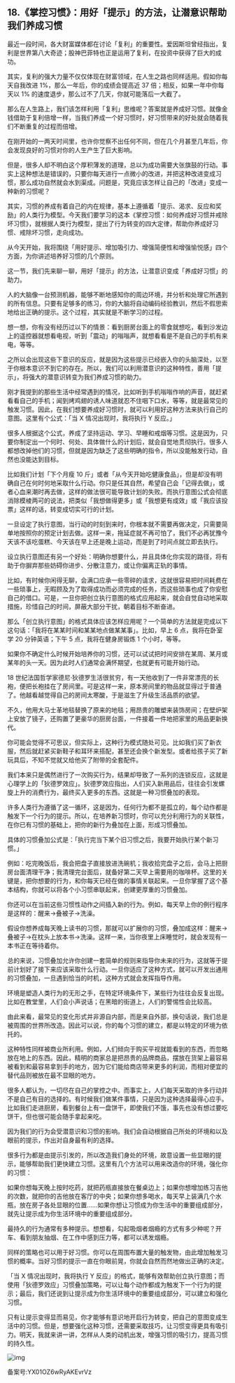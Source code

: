 ## 18.《掌控习惯》：用好「提示」的方法，让潜意识帮助我们养成习惯
最近一段时间，各大财富媒体都在讨论「复利」的重要性。爱因斯坦曾经指出，复利是世界第八大奇迹；股神巴菲特也正是运用了复利，在投资中获得了巨大的成功。


其实，复利的强大力量不仅仅体现在财富领域，在人生之路也同样适用。假如你每天自我改进 1%，那么一年后，你的成绩会提高近 37 倍；相反，如果一年中你每天以 1% 的速度退步，那么过不了几天，你就可能落后一大截了。


那么在人生路上，我们该怎样利用「复利」思维呢？答案就是养成好习惯。就像金钱借助于复利倍增一样，当我们养成一个好习惯时，好习惯带来的好处就会随着我们不断重复的过程而倍增。


在刚开始的一两天时间里，也许你觉察不出任何不同，但在几个月甚至几年后，你会发现良好的习惯对你的人生产生了巨大影响。


但是，很多人却不明白这个厚积薄发的道理，总以为成功需要大张旗鼓的行动。事实上这种想法是错误的，只要你每天进行一点微小的改进，并把这种改进变成习惯，那么成功自然就会水到渠成。问题是，究竟应该怎样让自己的「改进」变成一种新的习惯呢？


其实，习惯的养成有着自己的内在规律，基本上遵循着「提示、渴求、反应和奖励」的人类行为模型。今天我们要学习的这本《掌控习惯：如何养成好习惯并戒除坏习惯》，就根据人类行为模型，提出了行为转变的四大定律，帮助你养成好习惯、戒除坏习惯，走向成功。


从今天开始，我将围绕「用好提示、增加吸引力、增强简便性和增强愉悦感」四个方面，为你讲述培养好习惯的几个原则。


这一节，我们先来聊一聊，用好「提示」的方法，让潜意识变成「养成好习惯」的助力。


人的大脑像一台预测机器，能够不断地感知你的周边环境，并分析和处理它所遇到的所有信息。只要有足够多的练习，你的大脑将自动编码经验教训，然后不假思索地给出正确的提示。这个过程，其实就是不断学习的过程。


想一想，你有没有经历过以下的情景：看到厨房台面上的零食就想吃，看到沙发边上的遥控器就想看电视，听到「震动」的嗡嗡声，就想看看是不是自己的手机有来电，等等。


之所以会出现这些下意识的反应，就是因为这些提示已经嵌入你的头脑深处，以至于你根本意识不到它的存在。所以，我们可以利用潜意识的这种特性，善用「提示」，将强大的潜意识转变为我们养成习惯的助力。


刚才我提到的那些生活中经常遇到的情况，比如听到手机嗡嗡作响的声音，就赶紧看看自己的手机；闻到烤鸡翅的诱人味道就忍不住咽下口水，等等，就是最常见的触发习惯。因此，在我们想要养成好习惯时，就可以利用好这种方法来执行自己的意图。这里有个公式：「当 X 情况出现时，我将执行 Y 反应。」


很多人根据这个公式，养成了坚持运动、学习、早睡和戒烟等习惯。这是因为，只要你制定出一个何时、何处、具体做什么的计划后，就会自觉地贯彻执行。很多人都想改掉他们的习惯，但就是因为缺乏了这些明确的指令，所以没能触发行动，自然也没能达到目标。


比如我们计划「下个月瘦 10 斤」或者「从今天开始吃健康食品」，但是却没有明确自己在何时何地采取什么行动。你只是任其自然，希望自己会「记得去做」，或者心血来潮时再去做，这样的做法很可能导致计划的失败。而执行意图公式会彻底消除模棱两可的说法，把类似「我想做得更多」或「我想更有成效」或「我应该投票」这样的话，转变成切实可行的计划。


一旦设定了执行意图，当行动的时刻到来时，你根本就不需要再做决定，只需要简单地按照你的预定计划去做。这样一来，拖延症就不再可怕了，我们不必再犹豫今天该不该吃蛋糕、今天该在早上还是晚上运动，而是到了时间点就立即去执行。


设立执行意图还有另一个好处：明确你想要什么，并且具体化你实现的路径，将有助于你摒弃那些妨碍你进步、分散注意力，或让你偏离正轨的事情。


比如，有时候你闲得无聊，会满口应承一些零碎的请求，这就很容易把时间耗费在一些琐事上，无暇顾及为了取得成功而必须完成的任务，而这些琐事也成了你安慰自己的借口。可是，一旦你把创立执行意图的格式应用起来，就会自觉自动地采取措施，珍惜自己的时间，屏蔽大部分干扰，朝着目标不断奋进。


那么「创立执行意图」的格式具体应该怎样应用呢？一个简单的方法就是完成以下这句话：「我将在某某时间和某某地点做某某事」。比如，早上 6 点，我将在卧室学 20 分钟英语；下午 5 点，我将在健身房锻炼 1 个小时，等等。


如果你不确定什么时候开始培养你的习惯，还可以试试把时间安排在某周、某月或某年的头一天。因为此时人们通常会满怀期望，也就更有可能开始行动。


18 世纪法国哲学家德尼·狄德罗生活很贫穷，有一天他收到了一件非常漂亮的长袍，便把长袍挂在了房间里。可是这样一来，原本房间里的物品就显得过于普通了。他越看越觉得自己的房间太寒酸，于是滋生了升级生活品质的欲望。


不久，他用大马士革地毯替换了原来的地毯；用昂贵的雕塑来装饰房间；在壁炉架上安放了镜子，还购置了更豪华的厨房台面，一件接着一件地把家里的用品更新换代。


你可能会觉得不可思议，但实际上，这种行为模式随处可见。比如我们买了新衣服，然后就赶紧买新鞋子和耳环来搭配，甚至还会换个新发型。或者给孩子买了新玩具后，不知不觉就又给他买了附带的全套配件。


我们本来只是偶然进行了一次购买行为，结果却导致了一系列的连锁反应，这就是心理学上的「狄德罗效应」。狄德罗效应指出，人们买入新用品后，往往会引发螺旋上升的消费行为，最终买入更多的东西。这就是一种习惯叠加的表现。


许多人类行为遵循了这一循环，这是因为，任何行为都不是孤立的，每个动作都是触发下一个行为的提示。所以，在培养新习惯时，你可以充分利用行为的关联性，在你已有习惯的基础上，把你的新行为叠加在上面，形成习惯叠加。


具体的习惯叠加公式是：「执行完当下某个旧习惯之后，我要开始执行某个新习惯。」


例如：吃完晚饭后，我会把盘子直接放进洗碗机；我收拾完盘子之后，会马上把厨房台面清理干净；我清理完台面后，就备好第二天早上需要用的咖啡杯。这里的关键是，把你想要的行为，和你每天已经在做的事情关联起来。一旦你掌握了这个基本结构，你就可以将各个小习惯串联起来，创建更厚重的习惯叠加。


你还可以在当前这些习惯性动作之间插入新的行为。例如，每天早上你的例行程序是这样的：醒来→叠被子→洗澡。


假设你想养成每天晚上读书的习惯，那就可以扩展你的习惯，叠加成这样：醒来→叠被子→在枕头上放本书→洗澡。这样一来，当你夜里上床睡觉时，就会发现有一本书正在等待着你。


总的来说，习惯叠加允许你创建一套简单的规则来指导你未来的行为，这就等于提前计划好了接下来应该采取什么行动。一旦你适应了这种方式，就可以开发出通用的习惯叠加，一旦遇到恰当的时机，这种方式就会发挥指导作用。


环境是塑造人类行为的无形之手，在特定环境条件下，某些行为往往会反复出现。比如在教堂里，人们会小声说话；在黑暗的街道上，人们的警惕性会比较高。


由此来看，最常见的变化形式并非源自内部，而是来自外部，换句话说，我们总是被周围的世界所改造。因此可以说，你的每个习惯的建立，都是以特定的环境为依托的。


这种特性同样被商业所利用。例如，人们倾向于购买平视就能看到的东西，而忽略放在地上的东西。因此，精明的商家总是把昂贵的品牌商品，摆放在货架上最容易被看到和最容易拿到手的地方，因为它们能给商店带来更多的利润，而相对便宜的替代品则被放在最不显眼的地方。


很多人都认为，一切尽在自己的掌控之中。而事实上，人们每天采取的许多行动并不是自己有目的选择的。有时候我们做某件事情，只是因为这种选择最得心应手。比如我们走进厨房，看到餐台上有一盘饼干，即使我们不饿，事先也没有想过要吃饼干，但也很可能会随手拿起来吃。


因为我们的行为会受潜意识和习惯的影响。我们会自动根据自己所处的环境和以及眼前的提示，作出对自身最有利的选择。


很多行为都是由提示引发的，所以改造我们身处的环境，故意设置一些显眼的提示，能够帮助我们更快建立习惯。这里有几个方法可以用来改造你的环境，强化你的习惯：


如果你想每天晚上按时吃药，就把药瓶直接放在餐桌边上；如果你想增加练习吉他的次数，就把你的吉他放在客厅的中央；如果你想多喝水，每天早上装满几个水瓶，放在房子各处显眼的位置……如果你想让习惯成为你生活中的重要组成部分，就先让提示成为你生活环境中的重要组成部分。


最持久的行为通常有多种提示。想想看，勾起吸烟者烟瘾的方式有多少种呢？开车、看到朋友抽烟、在工作中感到压力等，都可以诱发烟瘾。


同样的策略也可以用于好习惯。你可以在周围布置大量的触发物，由此增加触发习惯的概率。当好习惯的提示一直在你眼前晃，你就会自然而然地做出正确的决定。


「当 X 情况出现时，我将执行 Y 反应」的格式，能够有效帮助创立执行意图；而使用「狄德罗效应」习惯叠加策略，可以让每个动作都成为触发下一个行为的提示；最后，我们还说到让提示成为你生活环境中的重要组成部分，可以建立和强化习惯。


只有让提示变得显而易见，你才能够有意识地开启行为转变，把自己的意图变成生活中的习惯。但是，想要强化这种习惯，还需要采取技巧，让习惯变得更具有吸引力。明天，我就来讲一讲，怎样从人类的动机出发，增强习惯的吸引力，提高习惯的持久性。


![img](https://pic2.zhimg.com/v2-1be452ed92859b3b9cc5fa482c4e6d87.webp)

  



备案号:YX01OZ6wRyAKEvrVz

